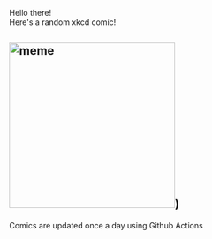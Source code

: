 Hello there! <br>Here's a random xkcd comic!<br>
## <img src="https://imgs.xkcd.com/comics/ice.png" alt="meme" width="300"/>)<br>
Comics are updated once a day using Github Actions